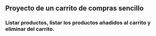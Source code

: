 ## Proyecto de un carrito de compras sencillo

### Listar productos, listar los productos añadidos al carrito y eliminar del carrito.
